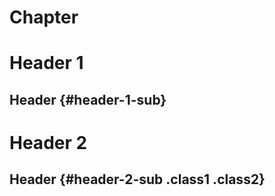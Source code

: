 # Chapter

<!-- toc -->

# Header 1

## Header {#header-1-sub}

# Header 2

## Header {#header-2-sub .class1 .class2}
